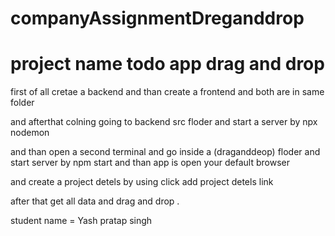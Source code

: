 # companyAssignmentDreganddrop

# project name todo app  drag and drop

first of all cretae  a backend and than create a frontend and both are in same folder

and afterthat colning going to backend src floder and start a server by npx nodemon

and than open a second terminal and go inside a (draganddeop) floder and start server by npm start and than app is open your default browser

and create a project detels by using click add project detels link

after that get all data and drag and drop .



student name = Yash pratap singh
